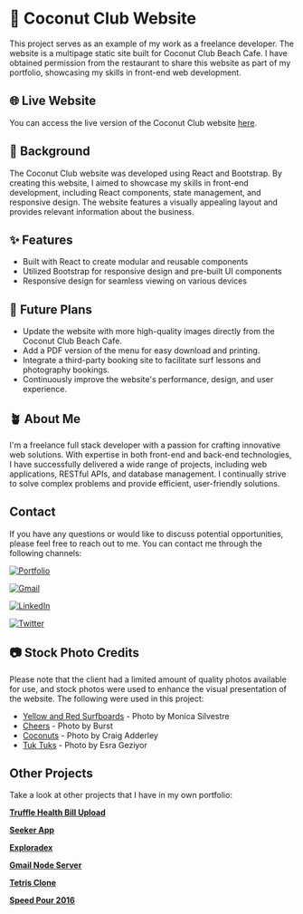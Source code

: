 # 🥥 Coconut Club Website

This project serves as an example of my work as a freelance developer. The website is a multipage static site built for Coconut Club Beach Cafe. I have obtained permission from the restaurant to share this website as part of my portfolio, showcasing my skills in front-end web development.

## 🌐 Live Website

You can access the live version of the Coconut Club website [here](https://www.coconutclubhikka.com/).

## 📖 Background

The Coconut Club website was developed using React and Bootstrap. By creating this website, I aimed to showcase my skills in front-end development, including React components, state management, and responsive design. The website features a visually appealing layout and provides relevant information about the business.

## ✨ Features

- Built with React to create modular and reusable components
- Utilized Bootstrap for responsive design and pre-built UI components
- Responsive design for seamless viewing on various devices

## 🚀 Future Plans

- Update the website with more high-quality images directly from the Coconut Club Beach Cafe.
- Add a PDF version of the menu for easy download and printing.
- Integrate a third-party booking site to facilitate surf lessons and photography bookings.
- Continuously improve the website's performance, design, and user experience.

## 🪴 About Me
I'm a freelance full stack developer with a passion for crafting innovative web solutions. With expertise in both front-end and back-end technologies, I have successfully delivered a wide range of projects, including web applications, RESTful APIs, and database management. I continually strive to solve complex problems and provide efficient, user-friendly solutions.

## Contact

If you have any questions or would like to discuss potential opportunities, please feel free to reach out to me. You can contact me  through the following channels:

[![Portfolio](https://img.shields.io/badge/Portfolio-Green?style=for-the-badge&logo=ko-fi&logoColor=white)](https://kdshea.com/)

<a href="mailto:daishea@gmail.com"><img src="https://img.shields.io/badge/Gmail-D14836?style=for-the-badge&logo=gmail&logoColor=white" alt="Gmail"></a>

[![LinkedIn](https://img.shields.io/badge/LinkedIn-0A66C2?style=for-the-badge&logo=linkedin&logoColor=white)](https://www.linkedin.com/in/kdshea/)

[![Twitter](https://img.shields.io/badge/Twitter-1DA1F2?style=for-the-badge&logo=twitter&logoColor=white)](https://twitter.com/@kd_shea)

## 📷 Stock Photo Credits

Please note that the client had a limited amount of quality photos available for use, and stock photos were used to enhance the visual presentation of the website.
The following were used in this project:

- [Yellow and Red Surfboards](https://www.pexels.com/photo/yellow-and-red-surfboards-near-blue-calm-body-of-water-699955/) - Photo by Monica Silvestre
- [Cheers](https://www.pexels.com/photo/group-of-people-doing-cheers-544961/) - Photo by Burst
- [Coconuts](https://www.pexels.com/photo/coconut-fruits-2005824/) - Photo by Craig Adderley
- [Tuk Tuks](https://www.pexels.com/photo/a-green-auto-rickshaws-on-a-road-near-palm-trees-11490132/) - Photo by Esra Geziyor


## Other Projects
Take a look at other projects that I have in my own portfolio:

**[Truffle Health Bill Upload](https://github.com/kdshea/Medical-Bill-Upload)**

**[Seeker App](https://github.com/kdshea/Seeker-Full-Stack)** 

**[Exploradex](https//github.com/kdshea/Exploradex-Server)** 

**[Gmail Node Server](https://github.com/kdshea/Gmail-Node-Server)**

**[Tetris Clone](https://github.com/kdshea/Tetris-Clone)**

**[Speed Pour 2016](https://github.com/kdshea/Speed-Pour-2016)**
